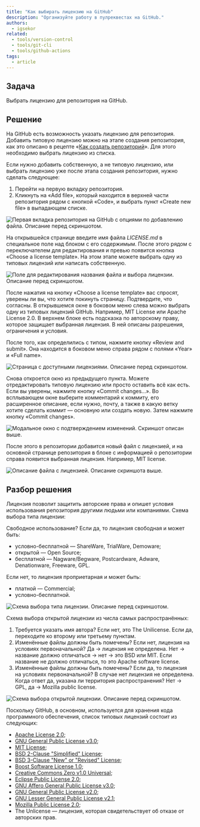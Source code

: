 ```yaml
---
title: "Как выбирать лицензию на GitHub"
description: "Организуйте работу в пулреквестах на GitHub."
authors:
  - igsekor
related:
  - tools/version-control
  - tools/git-cli
  - tools/github-actions
tags:
  - article
---
```


## Задача

Выбрать лицензию для репозитория на GitHub.

## Решение

На GitHub есть возможность указать лицензию для репозитория. Добавить типовую лицензию можно на этапе создания репозитория, как это описано в рецепте «[Как создать репозиторий](https://doka.guide/recipes/github-new-repo/)». Для этого необходимо выбрать лицензию из списка.

Если нужно добавить собственную, а не типовую лицензию, или выбрать лицензию уже после этапа создания репозитория, нужно сделать следующее:

1. Перейти на первую вкладку репозитория.
1. Кликнуть на «Add file», который находится в верхней части репозитория рядом с кнопкой «Code», и выбрать пункт «Create new file» в выпадающем списке.

![Первая вкладка репозитория на GitHub с опциями по добавлению файла. Описание перед скриншотом.](images/create-file.png)

На открывшейся странице введите имя файла _LICENSE.md_ в специальное поле над блоком с его содержимым. После этого рядом с переключателем для редактирования и превью появится кнопка «Choose a license template». На этом этапе можете выбрать одну из типовых лицензий или написать собственную.

![Поле для редактирования названия файла и выбора лицензии. Описание перед скриншотом.](images/choose-license.png)

После нажатия на кнопку «Choose a license template» вас спросят, уверены ли вы, что хотите покинуть страницу. Подтвердите, что согласны. В открывшемся окне в боковом меню слева можно выбрать одну из типовых лицензий GitHub. Например, MIT License или Apache License 2.0. В верхнем блоке есть подсказка по авторскому праву, которое защищает выбранная лицензия. В ней описаны разрешения, ограничения и условия.

После того, как определились с типом, нажмите кнопку «Review and submit». Она находится в боковом меню справа рядом с полями «Year» и «Full name».

![Страница с доступными лицензиями. Описание перед скриншотом.](images/license-templates.png)

Снова откроется окно из предыдущего пункта. Можете отредактировать типовую лицензию или просто оставить всё как есть. Если вы уверены, нажмите кнопку «Commit changes…». Во всплывающем окне выберите комментарий к коммиту, его расширенное описание, если нужно, почту, а также в какую ветку хотите сделать коммит — основную или создать новую. Затем нажмите кнопку «Commit changes».

![Модальное окно с подтверждением изменений. Скриншот описан выше.](images/commit-changes.png)

После этого в репозитории добавится новый файл с лицензией, и на основной странице репозитория в блоке с информацией о репозитории справа появится выбранная лицензия. Например, MIT license.

![Описание файла с лицензией. Описание скриншота выше.](images/new-license-in-repo.png)

## Разбор решения

Лицензия позволит защитить авторские права и опишет условия использования репозитория другими людьми или компаниями. Схема выбора типа лицензии:

Свободное использование? Если да, то лицензия свободная и может быть:

- условно-бесплатной — ShareWare, TrialWare, Demoware;
- открытой — Open Source;
- бесплатной — Nagware/Begware, Postcardware, Adware, Denationware, Freeware, GPL.

Если нет, то лицензия проприетарная и может быть:

- платной — Commercial;
- условно-бесплатной.


![Схема выбора типа лицензии. Описание перед скриншотом.](images/license-types.png)

Схема выбора открытой лицензии из числа самых распространённых:

1. Требуется указать имя автора? Если нет, это The Unilicense. Если да, переходите ко второму или третьему пунктам.
1. Изменённые файлы должны быть помечены? Если нет, лицензия на условиях первоначальной? Да → лицензия не определена. Нет → название должно отличаться → нет → это BSD или MIT. Если название не должно отличаться, то это Apache software license.
1. Изменённые файлы должны быть помечены? Если да, то лицензия на условиях первоначальной? В случае нет лицензия не определена. Когда ответ да, указана ли территория распространения? Нет → GPL, да → Mozilla public license.

![Схема выбора открытой лицензии. Описание перед скриншотом.](images/open-license-choice.png)

Поскольку GitHub, в основном, используется для хранения кода программного обеспечения, список типовых лицензий состоит из следующих:

- [Apache License 2.0](https://www.apache.org/licenses/LICENSE-2.0);
- [GNU General Public License v3.0](https://www.gnu.org/licenses/gpl-3.0.en.html);
- [MIT License](https://opensource.org/license/mit/);
- [BSD 2-Clause "Simplified" License](https://opensource.org/license/bsd-2-clause/);
- [BSD 3-Clause "New" or "Revised" License](https://opensource.org/license/bsd-3-clause/);
- [Boost Software License 1.0](https://www.boost.org/users/license.html);
- [Creative Commons Zero v1.0 Universal](https://creativecommons.org/publicdomain/zero/1.0/);
- [Eclipse Public License 2.0](https://www.eclipse.org/legal/epl-2.0/);
- [GNU Affero General Public License v3.0](https://www.gnu.org/licenses/agpl-3.0.en.html);
- [GNU General Public License v2.0](https://www.gnu.org/licenses/old-licenses/gpl-2.0.en.html);
- [GNU Lesser General Public License v2.1](https://www.gnu.org/licenses/old-licenses/lgpl-2.1.en.html);
- [Mozilla Public License 2.0](https://www.mozilla.org/en-US/MPL/2.0/);
- The Unlicense — лицензия, которая свидетельствует об отказе от авторских прав.
